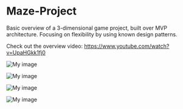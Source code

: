 # Maze-Project
Basic overview of a 3-dimensional game project, built over MVP architecture. Focusing on flexibility by using known design patterns.

Check out the overview video: https://www.youtube.com/watch?v=UpaHGkk1fj0




![My image](http://imageshack.com/a/img923/6798/XDqutH.jpg)


![My image](http://imageshack.com/a/img923/3646/lSFrSW.jpg)


![My image](http://imageshack.com/a/img923/833/b2J6iy.jpg)


![My image](http://imageshack.com/a/img921/2820/erL3hz.jpg)
